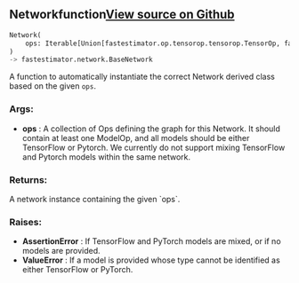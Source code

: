 ## Network<span class="tag">function</span><a class="sourcelink" href=https://github.com/fastestimator/fastestimator/blob/r1.1/fastestimator/network.py/#L235-L273>View source on Github</a>
```python
Network(
	ops: Iterable[Union[fastestimator.op.tensorop.tensorop.TensorOp, fastestimator.schedule.schedule.Scheduler[fastestimator.op.tensorop.tensorop.TensorOp]]]
)
-> fastestimator.network.BaseNetwork
```
A function to automatically instantiate the correct Network derived class based on the given `ops`.


<h3>Args:</h3>

* **ops** :  A collection of Ops defining the graph for this Network. It should contain at least one ModelOp, and all        models should be either TensorFlow or Pytorch. We currently do not support mixing TensorFlow and Pytorch        models within the same network.

<h3>Returns:</h3>
    A network instance containing the given `ops`.

<h3>Raises:</h3>

* **AssertionError** :  If TensorFlow and PyTorch models are mixed, or if no models are provided.
* **ValueError** :  If a model is provided whose type cannot be identified as either TensorFlow or PyTorch.

